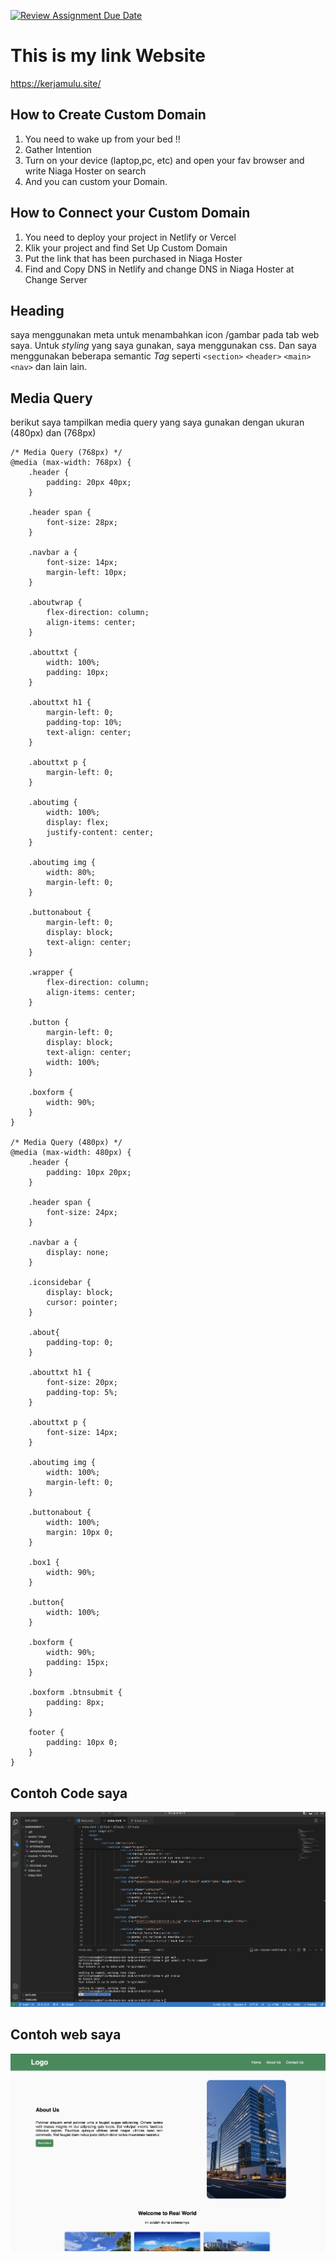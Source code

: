 [![Review Assignment Due Date](https://classroom.github.com/assets/deadline-readme-button-22041afd0340ce965d47ae6ef1cefeee28c7c493a6346c4f15d667ab976d596c.svg)](https://classroom.github.com/a/mEdQF3Ol)

# This is my link Website
https://kerjamulu.site/

## How to Create Custom Domain
1. You need to wake up from your bed !!
2. Gather Intention
3. Turn on your device (laptop,pc, etc) and open your fav browser and write Niaga Hoster on search
4. And you can custom your Domain. 

## How to Connect your Custom Domain
1. You need to deploy your project in Netlify or Vercel
2. Klik your project and find Set Up Custom Domain
3. Put the link that has been purchased in Niaga Hoster
4. Find and Copy DNS in Netlify and change DNS in Niaga Hoster at Change Server

## Heading

saya menggunakan meta untuk menambahkan icon /gambar pada tab web saya. Untuk *styling* yang saya gunakan, saya menggunakan css. Dan saya menggunakan beberapa semantic *Tag* seperti `<section>` `<header>` `<main>` `<nav>` dan lain lain.

## Media Query
berikut saya tampilkan media query yang saya gunakan dengan ukuran (480px) dan (768px)

```
/* Media Query (768px) */
@media (max-width: 768px) {
    .header {
        padding: 20px 40px;
    }

    .header span {
        font-size: 28px;
    }

    .navbar a {
        font-size: 14px;
        margin-left: 10px;
    }

    .aboutwrap {
        flex-direction: column;
        align-items: center;
    }

    .abouttxt {
        width: 100%;
        padding: 10px;
    }

    .abouttxt h1 {
        margin-left: 0;
        padding-top: 10%;
        text-align: center;
    }

    .abouttxt p {
        margin-left: 0;
    }

    .aboutimg {
        width: 100%;
        display: flex;
        justify-content: center;
    }

    .aboutimg img {
        width: 80%;
        margin-left: 0;
    }

    .buttonabout {
        margin-left: 0;
        display: block;
        text-align: center;
    }

    .wrapper {
        flex-direction: column;
        align-items: center;
    }

    .button {
        margin-left: 0;
        display: block;
        text-align: center;
        width: 100%;
    }

    .boxform {
        width: 90%;
    }
}

/* Media Query (480px) */
@media (max-width: 480px) {
    .header {
        padding: 10px 20px;
    }

    .header span {
        font-size: 24px;
    }

    .navbar a {
        display: none;
    }

    .iconsidebar {
        display: block;
        cursor: pointer;
    }

    .about{
        padding-top: 0;
    }

    .abouttxt h1 {
        font-size: 20px;
        padding-top: 5%;
    }

    .abouttxt p {
        font-size: 14px;
    }

    .aboutimg img {
        width: 100%;
        margin-left: 0;
    }

    .buttonabout {
        width: 100%;
        margin: 10px 0;
    }

    .box1 {
        width: 90%;
    }

    .button{
        width: 100%;
    }

    .boxform {
        width: 90%;
        padding: 15px;
    }

    .boxform .btnsubmit {
        padding: 8px;
    }

    footer {
        padding: 10px 0;
    }
}
```

## Contoh Code saya
![code](./assets/image/code.png)

## Contoh web saya
![web](./assets/image/web.png)
